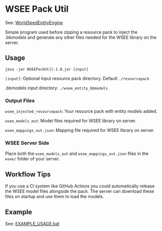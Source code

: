 # WSEE Pack Util
See: [WorldSeedEntityEngine](https://github.com/AtlasEngineCa/WorldSeedEntityEngine)

Simple program used before zipping a resource pack to inject the .bbmodels and generate any other files needed for the WSEE library on the server.


## Usage
`java -jar WSEEPackUtil-1.0.jar [input]`

`[input]`: Optional input resource pack directory.  Default `./resourcepack`

.bbmodels input directory: `./wsee_entity_bbmodels`

### Output Files
`wsee_injected_resourcepack`: Your resource pack with entity models added.

`wsee_models_out`: Model files required for WSEE library on server.

`wsee_mappings_out.json`: Mapping file required for WSEE library on server.

### WSEE Server Side
Place both the `wsee_models_out` and `wsee_mappings_out.json` files in the `wsee/` folder of your server.

## Workflow Tips
If you use a CI system like GitHub Actions you could automatically release the WSEE model files alongside the pack.
The server can download these files on startup and use them to load the models.

## Example
See: [EXAMPLE_USAGE.bat](EXAMPLE_USAGE.bat)